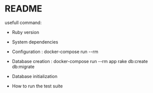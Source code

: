 # README

usefull command:

* Ruby version

* System dependencies

* Configuration : docker-compose run --rm

* Database creation : docker-compose run --rm app rake db:create db:migrate

* Database initialization

* How to run the test suite

